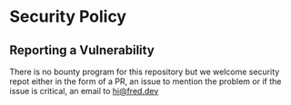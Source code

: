 # Security Policy

## Reporting a Vulnerability

There is no bounty program for this repository but we welcome security repot either in the form of a PR, an issue to mention the problem or if the issue is critical, an email to hi@fred.dev
